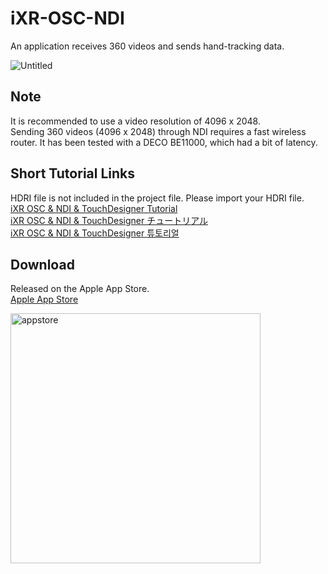 # iXR-OSC-NDI
An application receives 360 videos and sends hand-tracking data.    

![Untitled](https://github.com/user-attachments/assets/c7b6e0f5-901b-481f-9a32-5da4ff8f3635)

## Note
It is recommended to use a video resolution of 4096 x 2048.    
Sending 360 videos (4096 x 2048) through NDI requires a fast wireless router. It has been tested with a DECO BE11000, which had a bit of latency.

## Short Tutorial Links
HDRI file is not included in the project file. Please import your HDRI file.    
<a href="https://www.gwangyulee.com/p/ixr-osc-ndi-tutorial-en.html" target="_blank">iXR OSC & NDI & TouchDesigner Tutorial</a>    
<a href="https://www.gwangyulee.com/p/ixr-osc-ndi-tutorial-jp.html" target="_blank">iXR OSC & NDI & TouchDesigner チュートリアル</a>    
<a href="https://www.gwangyulee.com/p/ixr-osc-ndi-tutorial-kr.html" target="_blank">iXR OSC & NDI & TouchDesigner 튜토리얼</a>    

## Download
Released on the Apple App Store.    
<a href="https://apps.apple.com/us/app/ixr-osc-ndi/id6642664920" target="_blank">Apple App Store</a>   

<img width="400" alt="appstore" src="https://github.com/user-attachments/assets/92924839-46cb-4fea-a24f-ac4e19f58139">

